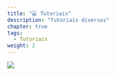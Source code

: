 ```yaml
---
title: "💻 Tutoriais"
description: "Tutoriais diversos"
chapter: true
tags:
  - Tutoriais
weight: 2
---
```


![](https://como-funciona.com/wp-content/uploads/2019/01/c%C3%B3mo-funciona-un-tutorial.jpg?width=700px)


